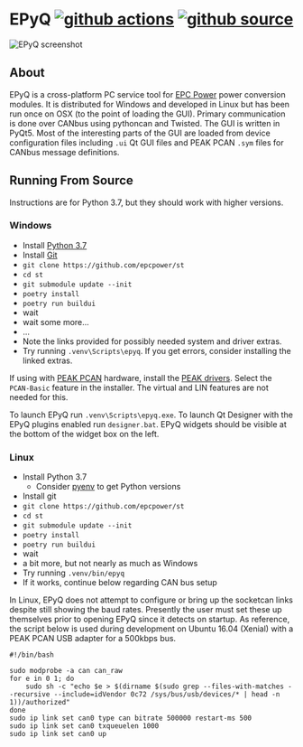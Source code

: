 # EPyQ [![github actions](https://img.shields.io/github/workflow/status/epcpower/st/CI/master?color=seagreen&logo=GitHub-Actions&logoColor=whitesmoke)](https://github.com/epcpower/st) [![github source](https://img.shields.io/github/last-commit/epcpower/st/master.svg)](https://github.com/epcpower/st)

![EPyQ screenshot](/screenshot.png?raw=true)

## About

EPyQ is a cross-platform PC service tool for [EPC Power](http://epcpower.com/) power conversion modules.  It is distributed for Windows and developed in Linux but has been run once on OSX (to the point of loading the GUI).
Primary communication is done over CANbus using pythoncan and Twisted.
The GUI is written in PyQt5.
Most of the interesting parts of the GUI are loaded from device configuration files including `.ui` Qt GUI files and PEAK PCAN `.sym` files for CANbus message definitions.

## Running From Source

Instructions are for Python 3.7, but they should work with higher versions.

### Windows

- Install [Python 3.7](https://www.python.org/downloads/)
- Install [Git](https://git-scm.com/download)
- `git clone https://github.com/epcpower/st`
- `cd st`
- `git submodule update --init`
- `poetry install`
- `poetry run buildui`
- wait
- wait some more...
- ...
- Note the links provided for possibly needed system and driver extras.
- Try running `.venv\Scripts\epyq`.  If you get errors, consider installing the linked extras.

If using with [PEAK PCAN](http://www.peak-system.com/PCAN-USB.199.0.html?&L=1) hardware, install the [PEAK drivers](http://www.peak-system.com/PCAN-USB.199.0.html?&L=1).
Select the `PCAN-Basic` feature in the installer.  The virtual and LIN features are not needed for this.

To launch EPyQ run `.venv\Scripts\epyq.exe`.
To launch Qt Designer with the EPyQ plugins enabled run `designer.bat`.
EPyQ widgets should be visible at the bottom of the widget box on the left.

### Linux

- Install Python 3.7
  - Consider [pyenv](https://github.com/pyenv/pyenv) to get Python versions
- Install git
- `git clone https://github.com/epcpower/st`
- `cd st`
- `git submodule update --init`
- `poetry install`
- `poetry run buildui`
- wait
- a bit more, but not nearly as much as Windows
- Try running `.venv/bin/epyq`
- If it works, continue below regarding CAN bus setup

In Linux, EPyQ does not attempt to configure or bring up the socketcan links despite still showing the baud rates.
Presently the user must set these up themselves prior to opening EPyQ since it detects on startup.
As reference, the script below is used during development on Ubuntu 16.04 (Xenial) with a PEAK PCAN USB adapter for a 500kbps bus.

```
#!/bin/bash

sudo modprobe -a can can_raw
for e in 0 1; do
    sudo sh -c "echo $e > $(dirname $(sudo grep --files-with-matches --recursive --include=idVendor 0c72 /sys/bus/usb/devices/* | head -n 1))/authorized"
done
sudo ip link set can0 type can bitrate 500000 restart-ms 500
sudo ip link set can0 txqueuelen 1000
sudo ip link set can0 up
```

